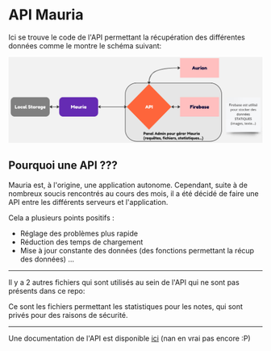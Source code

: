 
# API Mauria

Ici se trouve le code de l'API permettant la récupération des différentes données comme le montre le schéma suivant:

![Structure de Mauria](https://raw.githubusercontent.com/MauriaApp/App/master/MauriaStruct.jpg)


## Pourquoi une API ???

Mauria est, à l'origine, une application autonome. Cependant, suite à de nombreux soucis rencontrés au cours des mois, il a été décidé de faire une API entre les différents serveurs et l'application.

Cela a plusieurs points positifs : 
-   Réglage des problèmes plus rapide
-   Réduction des temps de chargement
-   Mise à jour constante des données (des fonctions permettant la récup des données)
...

---

Il y a 2 autres fichiers qui sont utilisés au sein de l'API qui ne sont pas présents dans ce repo: 

Ce sont les fichiers permettant les statistiques pour les notes, qui sont privés pour des raisons de sécurité.

---

Une documentation de l'API est disponible   [ici]()  (nan en vrai pas encore :P)